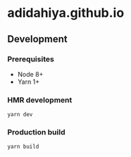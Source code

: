 # adidahiya.github.io

## Development

### Prerequisites

- Node 8+
- Yarn 1+

### HMR development

```
yarn dev
```

### Production build

```
yarn build
```
